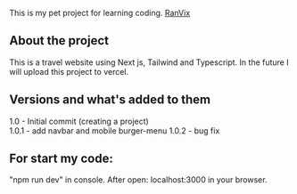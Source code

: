 This is my pet project for learning coding. [RanVix](https://bio.link/ranvix)

## About the project


This is a travel website using Next js, Tailwind and Typescript.
In the future I will upload this project to vercel.

## Versions and what's added to them

1.0 - Initial commit (creating a project)<br>
1.0.1 - add navbar and mobile burger-menu
1.0.2 - bug fix

## For start my code:
"npm run dev" in console.
After open: localhost:3000 in your browser.